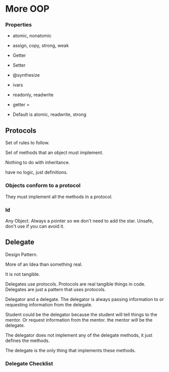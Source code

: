 # More OOP

### Properties

* atomic, nonatomic
* assign, copy, strong, weak
* Getter
* Setter
* @synthesize
* ivars
* readonly, readwrite
* getter = 

* Default is atomic, readwrite, strong

## Protocols

Set of rules to follow.

Set of methods that an object must implement.

Nothing to do with inheritance.

have no logic, just definitions.

### Objects conform to a protocol

They must implement all the methods in a protocol.

### Id

Any Object. 
Always a pointer so we don't need to add the star.
Unsafe, don't use if you can avoid it.

## Delegate

Design Pattern.

More of an Idea than something real.

It is not tangible.

Delegates use protocols. Protocols are real tangible things in code. Delegates are just a pattern that uses protocols.

Delegator and a delegate. The delegator is always passing information to or requesting information from the delegate.

Student could be the delegator because the student will tell things to the mentor. Or request information from the mentor. the mentor will be the delegate.

The delegator does not implement any of the delegate methods, it just defines the methods.

The delegate is the only thing that implements these methods.

### Delegate Checklist
